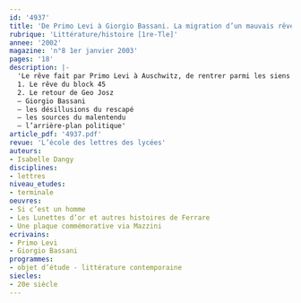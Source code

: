 ```yaml
---
id: '4937'
title: 'De Primo Levi à Giorgio Bassani. La migration d’un mauvais rêve'
rubrique: 'Littérature/histoire [1re-Tle]'
annee: '2002'
magazine: 'n°8 1er janvier 2003'
pages: '18'
description: |-
  'Le rêve fait par Primo Levi à Auschwitz, de rentrer parmi les siens et d’en être rejeté, se retrouve également chez Giorgio Bassani : leurs œuvres invitent à se demander comment les déportés et leur entourage vécurent le retour à la vie et la réinsertion dans le monde d’après guerre, comment leur témoignage put être reçu par une société qui éprouvait vis-à-vis d’eux des émotions complexes.
  1. Le rêve du block 45
  2. Le retour de Geo Josz
  – Giorgio Bassani
  – les désillusions du rescapé
  – les sources du malentendu
  – l’arrière-plan politique'
article_pdf: '4937.pdf'
revue: 'L’école des lettres des lycées'
auteurs:
- Isabelle Dangy
disciplines:
- lettres
niveau_etudes:
- terminale
oeuvres:
- Si c’est un homme
- Les Lunettes d’or et autres histoires de Ferrare
- Une plaque commémorative via Mazzini
ecrivains:
- Primo Levi
- Giorgio Bassani
programmes:
- objet d’étude - littérature contemporaine
siecles:
- 20e siècle
---
```

